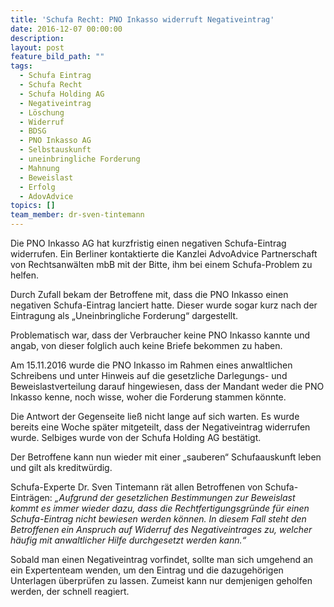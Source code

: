 ```yaml
---
title: 'Schufa Recht: PNO Inkasso widerruft Negativeintrag'
date: 2016-12-07 00:00:00
description:
layout: post
feature_bild_path: ""
tags:
  - Schufa Eintrag
  - Schufa Recht
  - Schufa Holding AG
  - Negativeintrag
  - Löschung
  - Widerruf
  - BDSG
  - PNO Inkasso AG
  - Selbstauskunft
  - uneinbringliche Forderung
  - Mahnung
  - Beweislast
  - Erfolg
  - AdovAdvice
topics: []
team_member: dr-sven-tintemann
---
```



Die PNO Inkasso AG hat kurzfristig einen negativen Schufa-Eintrag widerrufen. Ein Berliner kontaktierte die Kanzlei AdvoAdvice Partnerschaft von Rechtsanw&auml;lten mbB mit der Bitte, ihm bei einem Schufa-Problem zu helfen.

Durch Zufall bekam der Betroffene mit, dass die PNO Inkasso einen negativen Schufa-Eintrag lanciert hatte. Dieser wurde sogar kurz nach der Eintragung als „Uneinbringliche Forderung“ dargestellt.

Problematisch war, dass der Verbraucher keine PNO Inkasso kannte und angab, von dieser folglich auch keine Briefe bekommen zu haben.

Am 15.11.2016 wurde die PNO Inkasso im Rahmen eines anwaltlichen Schreibens und unter Hinweis auf die gesetzliche Darlegungs- und Beweislastverteilung darauf hingewiesen, dass der Mandant weder die PNO Inkasso kenne, noch wisse, woher die Forderung stammen k&ouml;nnte.

Die Antwort der Gegenseite lie&szlig; nicht lange auf sich warten. Es wurde bereits eine Woche sp&auml;ter mitgeteilt, dass der Negativeintrag widerrufen wurde. Selbiges wurde von der Schufa Holding AG best&auml;tigt.

Der Betroffene kann nun wieder mit einer „sauberen“ Schufaauskunft leben und gilt als kreditw&uuml;rdig.

Schufa-Experte Dr. Sven Tintemann r&auml;t allen Betroffenen von Schufa-Eintr&auml;gen: *„Aufgrund der gesetzlichen Bestimmungen zur Beweislast kommt es immer wieder dazu, dass die Rechtfertigungsgr&uuml;nde f&uuml;r einen Schufa-Eintrag nicht bewiesen werden k&ouml;nnen. In diesem Fall steht den Betroffenen ein Anspruch auf Widerruf des Negativeintrages zu, welcher h&auml;ufig mit anwaltlicher Hilfe durchgesetzt werden kann.“*

Sobald man einen Negativeintrag vorfindet, sollte man sich umgehend an ein Expertenteam wenden, um den Eintrag und die dazugeh&ouml;rigen Unterlagen &uuml;berpr&uuml;fen zu lassen. Zumeist kann nur demjenigen geholfen werden, der schnell reagiert.